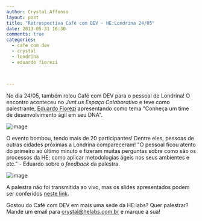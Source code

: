 ```yaml
---
author: Crystal Affonso
layout: post
title: "Retrospectiva Café com DEV - HE:Londrina 24/05"
date: 2013-05-31 16:30
comments: true
categories:
  - cafe com dev
  - crystal
  - londrina
  - eduardo fiorezi
 

  
---
```


No dia 24/05, também rolou Café com DEV para o pessoal de Londrina! O encontro aconteceu no _Junt.us Espaço Colaborativo_ e teve como palestrante, [Eduardo Fiorezi](https://twitter.com/eduardofiorezi) apresentando como tema "Conheça um time de desenvolvimento ágil em seu DNA". 

<!--more-->

![image](/images/cafelondrina.jpg)

O evento bombou, tendo mais de 20 participantes! Dentre eles, pessoas de outras cidades próximas a Londrina compareceram! "O pessoal ficou atento do primeiro ao último minuto e fizeram muitas perguntas sobre como são os processos da HE; como aplicar metodologias ágeis nos seus ambientes e etc." - Eduardo sobre o _feedback_ da palestra.

![image](/images/cafeeduardo.jpg)

A palestra não foi transmitida ao vivo, mas os slides apresentados podem ser conferidos [neste link](http://www.slideshare.net/eduardofiorezi/conheca-um-time-de-desenvolvimento-agil-em-seu-dna). 

Gostou do Café com DEV em mais uma sede da HE:labs? Quer palestrar? Mande um email para crystal@helabs.com.br e marque a sua!

 
